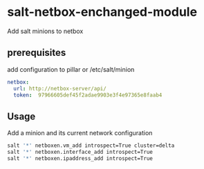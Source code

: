 # salt-netbox-enchanged-module
Add salt minions to netbox


## prerequisites
add configuration to pillar or /etc/salt/minion
```yaml
netbox:
  url: http://netbox-server/api/
  token:  97966605def45f2adae9903e3f4e97365e8faab4
```

## Usage
Add a minion and its current network configuration
```bash
salt '*' netboxen.vm_add introspect=True cluster=delta
salt '*' netboxen.interface_add introspect=True
salt '*' netboxen.ipaddress_add introspect=True
```
